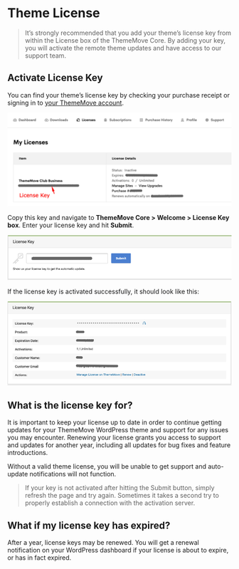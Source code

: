 # Theme License

> It’s strongly recommended that you add your theme’s license key from within the License box of the ThemeMove Core. By adding your key, you will activate the remote theme updates and have access to our support team.

## Activate License Key

You can find your theme’s license key by checking your purchase receipt or signing in to [your ThemeMove account](https://thememove.com/dashboard/licenses/).

![Get License Key](images/get-license-key.png)

Copy this key and navigate to **ThemeMove Core > Welcome > License Key box**. Enter your license key and hit **Submit**.

![Add License Key](images/add-license-key.png)

If the license key is activated successfully, it should look like this:

![License Activaed](images/license-activated.png)

## What is the license key for?

It is important to keep your license up to date in order to continue getting updates for your ThemeMove WordPress theme and support for any issues you may encounter. Renewing your license grants you access to support and updates for another year, including all updates for bug fixes and feature introductions.

Without a valid theme license, you will be unable to get support and auto-update notifications will not function.

> If your key is not activated after hitting the Submit button, simply refresh the page and try again. Sometimes it takes a second try to properly establish a connection with the activation server.

## What if my license key has expired?

After a year, license keys may be renewed. You will get a renewal notification on your WordPress dashboard if your license is about to expire, or has in fact expired.